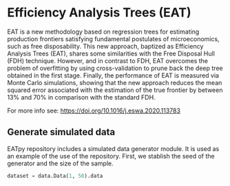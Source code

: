 <h1><strong>Efficiency Analysis Trees (EAT)</strong></h1>

<p style="justify">EAT is a new methodology based on regression trees for estimating production frontiers satisfying fundamental postulates of microeconomics, such as free disposability. This new approach, baptized as Efficiency Analysis Trees (EAT), shares some similarities with the Free Disposal Hull (FDH) technique. However, and in contrast to FDH, EAT overcomes the problem of overfitting by using cross-validation to prune back the deep tree obtained in the first stage. Finally, the performance of EAT is measured via Monte Carlo simulations, showing that the new approach reduces the mean squared error associated with the estimation of the true frontier by between 13% and 70% in comparison with the standard FDH.</p>

For more info see: https://doi.org/10.1016/j.eswa.2020.113783

<h2>Generate simulated data </h2>
EATpy repository includes a simulated data generator module. It is used as an example of the use of the repository. First, we stablish the seed of the generator and the size of the sample.

```python
dataset = data.Data(1, 50).data
```

